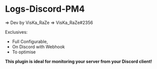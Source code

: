 # Logs-Discord-PM4 #

=> Dev by VisKa_RaZe
=> VisKa_RaZe#2356

Exclusives:

- Full Configurable,
- On Discord with Webhook
- To optimise

**This plugin is ideal for monitoring your server from your Discord client!**
